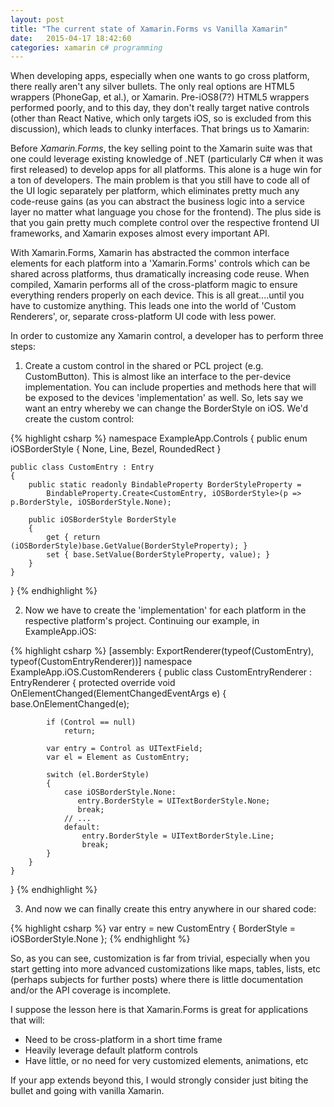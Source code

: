 ```yaml
---
layout: post
title: "The current state of Xamarin.Forms vs Vanilla Xamarin"
date:   2015-04-17 18:42:60
categories: xamarin c# programming
---
```

When developing apps, especially when one wants to go cross platform, there really aren't any silver bullets. The only real options are HTML5 wrappers (PhoneGap, et al.), or Xamarin. Pre-iOS8(7?) HTML5 wrappers performed poorly, and to this day, they don't really target native controls (other than React Native, which only targets iOS, so is excluded from this discussion), which leads to clunky interfaces. That brings us to Xamarin:

Before _Xamarin.Forms_, the key selling point to the Xamarin suite was that one could leverage existing knowledge of .NET (particularly C# when it was first released) to develop apps for all platforms. This alone is a huge win for a ton of developers. The main problem is that you still have to code all of the UI logic separately per platform, which eliminates pretty much any code-reuse gains (as you can abstract the business logic into a service layer no matter what language you chose for the frontend). The plus side is that you gain pretty much complete control over the respective frontend UI frameworks, and Xamarin exposes almost every important API.

With Xamarin.Forms, Xamarin has abstracted the common interface elements for each platform into a 'Xamarin.Forms' controls which can be shared across platforms, thus dramatically increasing code reuse. When compiled, Xamarin performs all of the cross-platform magic to ensure everything renders properly on each device. This is all great....until you have to customize anything. This leads one into the world of 'Custom Renderers', or, separate cross-platform UI code with less power.

In order to customize any Xamarin control, a developer has to perform three steps:
1. Create a custom control in the shared or PCL project (e.g. CustomButton). This is almost like an interface to the per-device implementation. You can include properties and methods here that will be exposed to the devices 'implementation' as well. So, lets say we want an entry whereby we can change the BorderStyle on iOS. We'd create the custom control:

{% highlight csharp %}
namespace ExampleApp.Controls
{
    public enum iOSBorderStyle
    {
        None,
        Line,
        Bezel,
        RoundedRect
    }

    public class CustomEntry : Entry 
    {
        public static readonly BindableProperty BorderStyleProperty =
            BindableProperty.Create<CustomEntry, iOSBorderStyle>(p => p.BorderStyle, iOSBorderStyle.None);

        public iOSBorderStyle BorderStyle
        {
            get { return (iOSBorderStyle)base.GetValue(BorderStyleProperty); }
            set { base.SetValue(BorderStyleProperty, value); }
        }
    }
}
{% endhighlight %}

2. Now we have to create the 'implementation' for each platform in the respective platform's project. Continuing our example, in ExampleApp.iOS:

{% highlight csharp %}
[assembly: ExportRenderer(typeof(CustomEntry), typeof(CustomEntryRenderer))]
namespace ExampleApp.iOS.CustomRenderers
{
    public class CustomEntryRenderer : EntryRenderer
    {
        protected override void OnElementChanged(ElementChangedEventArgs<Entry> e)
        {
            base.OnElementChanged(e);

            if (Control == null)
                return;

            var entry = Control as UITextField;
            var el = Element as CustomEntry;

            switch (el.BorderStyle)
            {
                case iOSBorderStyle.None:
                   entry.BorderStyle = UITextBorderStyle.None;
                   break;
                // ...
                default:
                    entry.BorderStyle = UITextBorderStyle.Line;
                    break;
            }
        }
    }
}
{% endhighlight %}

3. And now we can finally create this entry anywhere in our shared code:

{% highlight csharp %}
var entry = new CustomEntry { BorderStyle = iOSBorderStyle.None };
{% endhighlight %}

So, as you can see, customization is far from trivial, especially when you start getting into more advanced customizations like maps, tables, lists, etc (perhaps subjects for further posts) where there is little documentation and/or the API coverage is incomplete.

I suppose the lesson here is that Xamarin.Forms is great for applications that will:
* Need to be cross-platform in a short time frame
* Heavily leverage default platform controls
* Have little, or no need for very customized elements, animations, etc

If your app extends beyond this, I would strongly consider just biting the bullet and going with vanilla Xamarin.
